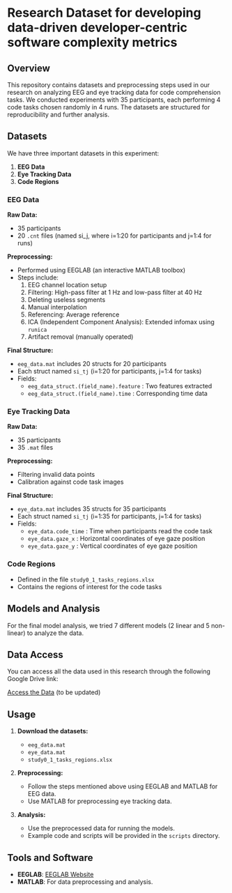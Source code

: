 # Research Dataset for developing data-driven developer-centric software complexity metrics

## Overview
This repository contains datasets and preprocessing steps used in our research on analyzing EEG and eye tracking data for code comprehension tasks. We conducted experiments with 35 participants, each performing 4 code tasks chosen randomly in 4 runs. The datasets are structured for reproducibility and further analysis.

## Datasets
We have three important datasets in this experiment:
1. **EEG Data**
2. **Eye Tracking Data**
3. **Code Regions**

### EEG Data
**Raw Data:**
- 35 participants
- 20 `.cnt` files (named si_j, where i=1:20 for participants and j=1:4 for runs)

**Preprocessing:**
- Performed using EEGLAB (an interactive MATLAB toolbox)
- Steps include:
  1. EEG channel location setup
  2. Filtering: High-pass filter at 1 Hz and low-pass filter at 40 Hz
  3. Deleting useless segments
  4. Manual interpolation
  5. Referencing: Average reference
  6. ICA (Independent Component Analysis): Extended infomax using `runica`
  7. Artifact removal (manually operated)

**Final Structure:**
- `eeg_data.mat` includes 20 structs for 20 participants
- Each struct named `si_tj` (i=1:20 for participants, j=1:4 for tasks)
- Fields:
  - `eeg_data_struct.(field_name).feature` : Two features extracted
  - `eeg_data_struct.(field_name).time` : Corresponding time data

### Eye Tracking Data
**Raw Data:**
- 35 participants
- 35 `.mat` files

**Preprocessing:**
- Filtering invalid data points
- Calibration against code task images

**Final Structure:**
- `eye_data.mat` includes 35 structs for 35 participants
- Each struct named `si_tj` (i=1:35 for participants, j=1:4 for tasks)
- Fields:
  - `eye_data.code_time` : Time when participants read the code task
  - `eye_data.gaze_x` : Horizontal coordinates of eye gaze position
  - `eye_data.gaze_y` : Vertical coordinates of eye gaze position

### Code Regions
- Defined in the file `study0_1_tasks_regions.xlsx`
- Contains the regions of interest for the code tasks

## Models and Analysis
For the final model analysis, we tried 7 different models (2 linear and 5 non-linear) to analyze the data.

## Data Access
You can access all the data used in this research through the following Google Drive link:

[Access the Data](https://drive.google.com/drive/folders/1tFoCChdtkplacf0LPb4Z0tkz94Zrcs9d) (to be updated)

## Usage
1. **Download the datasets:**
   - `eeg_data.mat`
   - `eye_data.mat`
   - `study0_1_tasks_regions.xlsx`

2. **Preprocessing:**
   - Follow the steps mentioned above using EEGLAB and MATLAB for EEG data.
   - Use MATLAB for preprocessing eye tracking data.

3. **Analysis:**
   - Use the preprocessed data for running the models.
   - Example code and scripts will be provided in the `scripts` directory.

## Tools and Software
- **EEGLAB**: [EEGLAB Website](https://sccn.ucsd.edu/eeglab/index.php)
- **MATLAB**: For data preprocessing and analysis.


